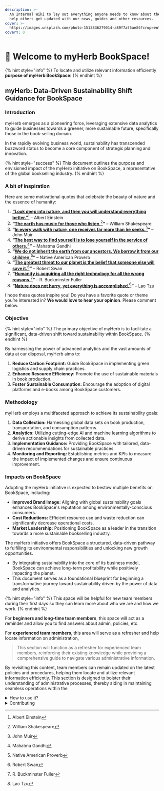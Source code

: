```yaml
---
description: >-
  An Internal Wiki to lay out everything anyone needs to know about the myHerb,
  help others get updated with our news, guides and other resources.
cover: >-
  https://images.unsplash.com/photo-1513836279014-a89f7a76ae86?crop=entropy&cs=srgb&fm=jpg&ixid=M3wxOTcwMjR8MHwxfHNlYXJjaHw2fHxuYXR1cmV8ZW58MHx8fHwxNzI2NTg4OTAxfDA&ixlib=rb-4.0.3&q=85
coverY: 0
---
```


# 👋 Welcome to myHerb BookSpace!

{% hint style="info" %}
To locate and utilize relevant information efficiently **purpose of myHerb BookSpace**:&#x20;
{% endhint %}

## **myHerb: Data-Driven Sustainability Shift Guidance for BookSpace**

### **Introduction**

myHerb emerges as a pioneering force, leveraging extensive data analytics to guide businesses towards a greener, more sustainable future, specifically those in the book-selling domain.&#x20;

In the rapidly evolving business world, sustainability has transcended buzzword status to become a core component of strategic planning and innovation.

{% hint style="success" %}
This document outlines the purpose and envisioned impact of the myHerb initiative on BookSpace, a representative of the global bookselling industry.
{% endhint %}

### A bit of inspiration

Here are some motivational quotes that celebrate the beauty of nature and the essence of humanity:

1. [**“Look deep into nature, and then you will understand everything better.”**](#user-content-fn-1)[^1] – Albert Einstein
2. **“**[**The earth has music for those who listen.**](#user-content-fn-2)[^2]**”** – William Shakespeare
3. **“**[**In every walk with nature, one receives far more than he seeks.**](#user-content-fn-3)[^3]**”** – John Muir
4. **“**[**The best way to find yourself is to lose yourself in the service of others.**](#user-content-fn-4)[^4]**”** – Mahatma Gandhi
5. **“**[**We do not inherit the earth from our ancestors. We borrow it from our children.**](#user-content-fn-5)[^5]**”** – Native American Proverb
6. **“**[**The greatest threat to our planet is the belief that someone else will save it.**](#user-content-fn-6)[^6]**”** – Robert Swan
7. **“**[**Humanity is acquiring all the right technology for all the wrong reasons.**](#user-content-fn-7)[^7]**”** – R. Buckminster Fuller
8. **“**[**Nature does not hurry, yet everything is accomplished.**](#user-content-fn-8)[^8]**”** – Lao Tzu

I hope these quotes inspire you! Do you have a favorite quote or theme you’re interested in? **We would love to hear your opinion**. Please comment below.

### **Objective**

{% hint style="info" %}
The primary objective of myHerb is to facilitate a significant, data-driven shift toward sustainability within BookSpace.
{% endhint %}

By harnessing the power of advanced analytics and the vast amounts of data at our disposal, myHerb aims to:

1. **Reduce Carbon Footprint:** Guide BookSpace in implementing green logistics and supply chain practices.
2. **Enhance Resource Efficiency:** Promote the use of sustainable materials in book production.
3. **Foster Sustainable Consumption:** Encourage the adoption of digital platforms and e-books among BookSpace customers.

### **Methodology**

myHerb employs a multifaceted approach to achieve its sustainability goals:

1. **Data Collection:** Harnessing global data sets on book production, transportation, and consumption patterns.
2. **Analytics:** Utilizing cutting-edge AI and machine learning algorithms to derive actionable insights from collected data.
3. **Implementation Guidance:** Providing BookSpace with tailored, data-driven recommendations for sustainable practices.
4. **Monitoring and Reporting:** Establishing metrics and KPIs to measure the impact of implemented changes and ensure continuous improvement.

### **Impacts on BookSpace**

Adopting the myHerb initiative is expected to bestow multiple benefits on BookSpace, including:

* **Improved Brand Image:** Aligning with global sustainability goals enhances BookSpace's reputation among environmentally-conscious consumers.
* **Cost Reductions:** Efficient resource use and waste reduction can significantly decrease operational costs.
* **Market Leadership:** Positioning BookSpace as a leader in the transition towards a more sustainable bookselling industry.

The myHerb initiative offers BookSpace a structured, data-driven pathway to fulfilling its environmental responsibilities and unlocking new growth opportunities.&#x20;

* By integrating sustainability into the core of its business model, BookSpace can achieve long-term profitability while positively impacting the planet.&#x20;
* This document serves as a foundational blueprint for beginning a transformative journey toward sustainability driven by the power of data and analytics.

{% hint style="info" %}
This space will be helpful for new team members during their first days so they can learn more about who we are and how we work.
{% endhint %}

For **beginners and long-time team members**, this space will act as a reminder and allow you to find answers about admin, policies, etc.

For **experienced team members**, this area will serve as a refresher and help locate information on administration,

> This section will function as a refresher for experienced team members, reinforcing their existing knowledge while providing a comprehensive guide to navigate various administrative information.&#x20;

By revisiting this content, team members can remain updated on the latest policies and procedures, helping them locate and utilize relevant information efficiently. This section is designed to bolster their understanding of administrative processes, thereby aiding in maintaining seamless operations within the

<details>

<summary>How to use it?</summary>

This space is designed to be read linearly, so start with our Vision, Mission & Focus and work down from there! We recommend reading everything through in one sitting and then revisiting and re-reading if you need to.

</details>

<details>

<summary>Contributing</summary>

If you want to contribute changes, start a new change request and submit it for review. The People team will review it soon after.

</details>

[^1]: Albert Einstein

[^2]: William Shakespeare

[^3]: John Muir

[^4]: Mahatma Gandhi

[^5]: &#x20;Native American Proverb

[^6]: Robert Swan

[^7]: R. Buckminster Fuller

[^8]: Lao Tzu
